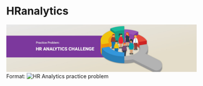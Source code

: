 # HRanalytics
![HRanalytics](1.jpg)
Format: ![HR Analytics practice problem](https://datahack.analyticsvidhya.com/contest/wns-analytics-hackathon-2018-1/)
